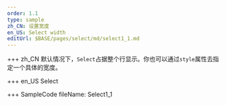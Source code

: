 ```yaml
--- 
order: 1.1
type: sample
zh_CN: 设置宽度
en_US: Select width
editUrl: $BASE/pages/select/md/select1_1.md
---
```


+++ zh_CN
默认情况下，<Code>Select</Code>占据整个行显示。你也可以通过<Code>style</Code>属性去指定一个具体的宽度。

+++ en_US
Select

+++ SampleCode
fileName: Select1_1
